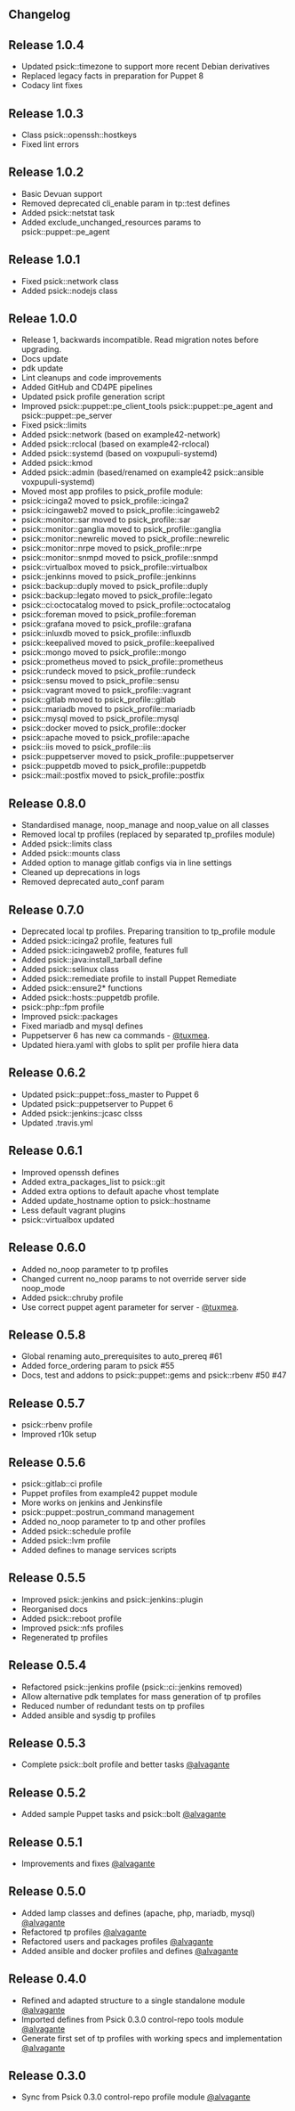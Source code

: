 ## Changelog

## Release 1.0.4

-   Updated psick::timezone to support more recent Debian derivatives
-   Replaced legacy facts in preparation for Puppet 8
-   Codacy lint fixes

## Release 1.0.3

-   Class psick::openssh::hostkeys
-   Fixed lint errors

## Release 1.0.2

-   Basic Devuan support
-   Removed deprecated cli_enable param in tp::test defines
-   Added psick::netstat task
-   Added exclude_unchanged_resources params to psick::puppet::pe_agent

## Release 1.0.1

-   Fixed psick::network class
-   Added psick::nodejs class

## Releae 1.0.0

-   Release 1, backwards incompatible. Read migration notes before upgrading.
-   Docs update
-   pdk update
-   Lint cleanups and code improvements
-   Added GitHub and CD4PE pipelines
-   Updated psick profile generation script
-   Improved psick::puppet::pe_client_tools psick::puppet::pe_agent and psick::puppet::pe_server
-   Fixed psick::limits
-   Added psick::network (based on example42-network)
-   Added psick::rclocal (based on example42-rclocal)
-   Added psick::systemd (based on voxpupuli-systemd)
-   Added psick::kmod
-   Added psick::admin (based/renamed on example42 psick::ansible voxpupuli-systemd)
-   Moved most app profiles to psick_profile module:
-   psick::icinga2 moved to psick_profile::icinga2
-   psick::icingaweb2 moved to psick_profile::icingaweb2
-   psick::monitor::sar moved to psick_profile::sar
-   psick::monitor::ganglia moved to psick_profile::ganglia
-   psick::monitor::newrelic moved to psick_profile::newrelic
-   psick::monitor::nrpe moved to psick_profile::nrpe
-   psick::monitor::snmpd moved to psick_profile::snmpd
-   psick::virtualbox moved to psick_profile::virtualbox
-   psick::jenkinns moved to psick_profile::jenkinns
-   psick::backup::duply moved to psick_profile::duply
-   psick::backup::legato moved to psick_profile::legato
-   psick::ci:octocatalog moved to psick_profile::octocatalog
-   psick::foreman moved to psick_profile::foreman
-   psick::grafana moved to psick_profile::grafana
-   psick::inluxdb moved to psick_profile::influxdb
-   psick::keepalived moved to psick_profile::keepalived
-   psick::mongo moved to psick_profile::mongo
-   psick::prometheus moved to psick_profile::prometheus
-   psick::rundeck moved to psick_profile::rundeck
-   psick::sensu moved to psick_profile::sensu
-   psick::vagrant moved to psick_profile::vagrant
-   psick::gitlab moved to psick_profile::gitlab
-   psick::mariadb moved to psick_profile::mariadb
-   psick::mysql moved to psick_profile::mysql
-   psick::docker moved to psick_profile::docker
-   psick::apache moved to psick_profile::apache
-   psick::iis moved to psick_profile::iis
-   psick::puppetserver moved to psick_profile::puppetserver
-   psick::puppetdb moved to psick_profile::puppetdb
-   psick::mail::postfix moved to psick_profile::postfix

## Release 0.8.0

-   Standardised manage, noop_manage and noop_value on all classes
-   Removed local tp profiles (replaced by separated tp_profiles module)
-   Added psick::limits class
-   Added psick::mounts class
-   Added option to manage gitlab configs via in line settings
-   Cleaned up deprecations in logs
-   Removed deprecated auto_conf param

## Release 0.7.0

-   Deprecated local tp profiles. Preparing transition to tp_profile module
-   Added psick::icinga2 profile, features full
-   Added psick::icingaweb2 profile, features full
-   Added psick::java:install_tarball define
-   Added psick::selinux class
-   Added psick::remediate profile to install Puppet Remediate
-   Added psick::ensure2\* functions
-   Added psick::hosts::puppetdb profile.
-   psick::php::fpm profile
-   Improved psick::packages
-   Fixed mariadb and mysql defines
-   Puppetserver 6 has new ca commands - [@tuxmea](https://github.com/tuxmea).
-   Updated hiera.yaml with globs to split per profile hiera data

## Release 0.6.2

-   Updated psick::puppet::foss_master to Puppet 6
-   Updated psick::puppetserver to Puppet 6
-   Added psick::jenkins::jcasc clsss
-   Updated .travis.yml

## Release 0.6.1

-   Improved openssh defines
-   Added extra_packages_list to psick::git
-   Added extra options to default apache vhost template
-   Added update_hostname option to psick::hostname
-   Less default vagrant plugins
-   psick::virtualbox updated

## Release 0.6.0

-   Added no_noop parameter to tp profiles
-   Changed current no_noop params to not override server side noop_mode
-   Added psick::chruby profile
-   Use correct puppet agent parameter for server - [@tuxmea](https://github.com/tuxmea).

## Release 0.5.8

-   Global renaming auto_prerequisites to auto_prereq #61
-   Added force_ordering param to psick #55
-   Docs, test and addons to psick::puppet::gems and psick::rbenv #50 #47

## Release 0.5.7

-   psick::rbenv profile
-   Improved r10k setup

## Release 0.5.6

-   psick::gitlab::ci profile
-   Puppet profiles from example42 puppet module
-   More works on jenkins and Jenkinsfile
-   psick::puppet::postrun_command management
-   Added no_noop parameter to tp and other profiles
-   Added psick::schedule profile
-   Added psick::lvm profile
-   Added defines to manage services scripts

## Release 0.5.5

-   Improved psick::jenkins and psick::jenkins::plugin
-   Reorganised docs
-   Added psick::reboot profile
-   Improved psick::nfs profiles
-   Regenerated tp profiles

## Release 0.5.4

-   Refactored psick::jenkins profile (psick::ci::jenkins removed)
-   Allow alternative pdk templates for mass generation of tp profiles
-   Reduced number of redundant tests on tp profiles
-   Added ansible and sysdig tp profiles

## Release 0.5.3

-   Complete psick::bolt profile and better tasks [@alvagante](https://github.com/alvagante)

## Release 0.5.2

-   Added sample Puppet tasks and psick::bolt [@alvagante](https://github.com/alvagante)

## Release 0.5.1

-   Improvements and fixes [@alvagante](https://github.com/alvagante)

## Release 0.5.0

-   Added lamp classes and defines (apache, php, mariadb, mysql) [@alvagante](https://github.com/alvagante)
-   Refactored tp profiles [@alvagante](https://github.com/alvagante)
-   Refactored users and packages profiles [@alvagante](https://github.com/alvagante)
-   Added ansible and docker profiles and defines [@alvagante](https://github.com/alvagante)

## Release 0.4.0

-   Refined and adapted structure to a single standalone module [@alvagante](https://github.com/alvagante)
-   Imported defines from Psick 0.3.0 control-repo tools module [@alvagante](https://github.com/alvagante)
-   Generate first set of tp profiles with working specs and implementation [@alvagante](https://github.com/alvagante)

## Release 0.3.0

-   Sync from Psick 0.3.0 control-repo profile module [@alvagante](https://github.com/alvagante)
